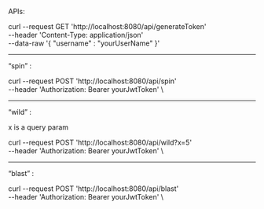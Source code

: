 APIs:

curl --request GET 'http://localhost:8080/api/generateToken' \
--header 'Content-Type: application/json' \
--data-raw '{
"username" : "yourUserName"
}'

---

“spin” :

curl --request POST 'http://localhost:8080/api/spin' \
--header 'Authorization: Bearer yourJwtToken' \

---

“wild” :

x is a query param

curl --request POST 'http://localhost:8080/api/wild?x=5' \
--header 'Authorization: Bearer yourJwtToken' \

---

“blast” :

curl --request POST 'http://localhost:8080/api/blast' \
--header 'Authorization: Bearer yourJwtToken' \
